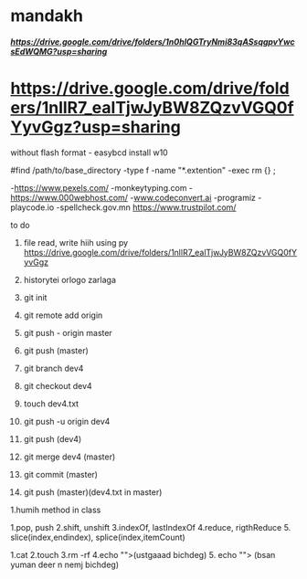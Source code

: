 # mandakh
##### https://drive.google.com/drive/folders/1n0hIQGTryNmi83qASsqgpvYwcsEdWQMG?usp=sharing
# https://drive.google.com/drive/folders/1nllR7_ealTjwJyBW8ZQzvVGQ0fYyvGgz?usp=sharing


without flash format - easybcd install w10

#find /path/to/base_directory -type f -name "\*.extention" -exec rm {} \;

-https://www.pexels.com/
-monkeytyping.com
-https://www.000webhost.com/
-www.codeconvert.ai
-programiz
-playcode.io
-spellcheck.gov.mn
https://www.trustpilot.com/

to do
1. file read, write hiih using py
https://drive.google.com/drive/folders/1nllR7_ealTjwJyBW8ZQzvVGQ0fYyvGgz

1. historytei orlogo zarlaga

1. git init
1. git remote add origin <url>
1. git push - origin master
1. git push (master)
1. git branch dev4
1. git checkout dev4
1. touch dev4.txt
1. git push -u origin dev4
1. git push (dev4)
1. git merge dev4 (master)
1. git commit (master)
1. git push (master)(dev4.txt in master)

1.humih method in class

1.pop, push
2.shift, unshift
3.indexOf, lastIndexOf
4.reduce, rigthReduce 5. slice(index,endindex), splice(index,itemCount)

1.cat
2.touch
3.rm -rf
4.echo "<text>"><name>(ustgaaad bichdeg) 5. echo "<text>"> <file name>(bsan yuman deer n nemj bichdeg)
